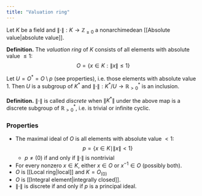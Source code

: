 ```yaml
---
title: "Valuation ring"
---
```


Let $K$ be a field and $\|\cdot\|:K\to\mathbb{Z}_{\geq 0}$ a nonarchimedean [[Absolute value|absolute value]].

**Definition.** The _valuation ring_ of $K$ consists of all elements with absolute value $\leq 1$:
$$
O=\{x\in K:\|x\|\leq 1\}
$$

Let $U=O^\ast=O\setminus p$ (see properties), i.e. those elements with absolute value 1. Then $U$ is a subgroup of $K^\ast$ and $\|\cdot\|:K^\ast/U\to\mathbb{R}^\ast_{>0}$ is an inclusion.

**Definition.**  $\|\cdot\|$ is called _discrete_ when $\|K^\ast\|$ under the above map is a discrete subgroup of $\mathbb{R}^\ast_{>0}$, i.e. is trivial or infinite cyclic.

### Properties
- The maximal ideal of $O$ is all elements with absolute value $<1$: $$p=\{x\in K\mid\|x\|<1\}$$
	- $p\neq (0)$ if and only if $\|\cdot\|$ is nontrivial
- For every nonzero $x\in K$, either $x\in O$ or $x^{-1}\in O$ (possibly both).
- $O$ is [[Local ring|local]] and $K=O_{(0)}$
- $O$ is [[Integral element|integrally closed]].
- $\|\cdot\|$ is discrete if and only if $p$ is a principal ideal.